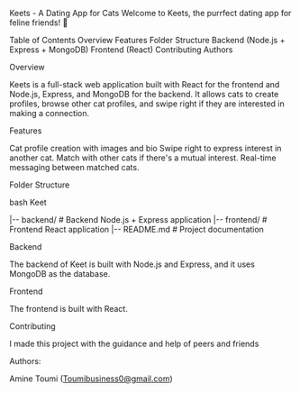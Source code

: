 Keets - A Dating App for Cats
Welcome to Keets, the purrfect dating app for feline friends! 🐾

Table of Contents
Overview
Features
Folder Structure
Backend (Node.js + Express + MongoDB)
Frontend (React)
Contributing
Authors

Overview

Keets is a full-stack web application built with React for the frontend and Node.js, Express, and MongoDB for the backend. It allows cats to create profiles, browse other cat profiles, and swipe right if they are interested in making a connection.

Features

Cat profile creation with images and bio
Swipe right to express interest in another cat.
Match with other cats if there's a mutual interest.
Real-time messaging between matched cats.

Folder Structure

bash
Keet

|-- backend/                  # Backend Node.js + Express application
|-- frontend/                 # Frontend React application
|-- README.md                 # Project documentation

Backend

The backend of Keet is built with Node.js and Express, and it uses MongoDB as the database.

Frontend

The frontend is built with React.

Contributing

I made this project with the guidance and help of peers and friends

Authors:

Amine Toumi (Toumibusiness0@gmail.com)

